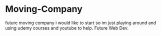 # Moving-Company
future moving company i would like to start so im just playing around and using udemy courses and youtube to help. Future Web Dev.
